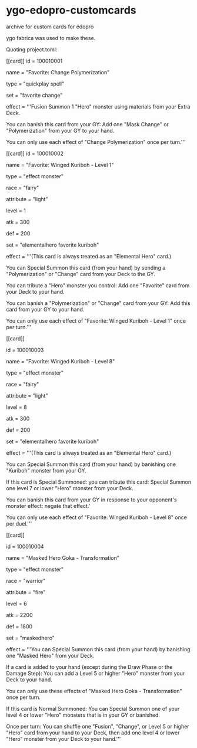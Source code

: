 # ygo-edopro-customcards
archive for custom cards for edopro

ygo fabrica was used to make these.

Quoting project.toml:

[[card]]
id = 100010001

name = "Favorite: Change Polymerization"

type = "quickplay spell"

set = "favorite change"

effect = '''Fusion Summon 1 "Hero" monster using materials from your Extra Deck.

You can banish this card from your GY: Add one "Mask Change" or "Polymerization" from your GY to your hand.

You can only use each effect of "Change Polymerization" once per turn.'''


[[card]]
id = 100010002

name = "Favorite: Winged Kuriboh - Level 1"

type = "effect monster"

race = "fairy"

attribute = "light"

level = 1

atk = 300

def = 200

set = "elementalhero favorite kuriboh"

effect = '''(This card is always treated as an "Elemental Hero" card.)

You can Special Summon this card (from your hand) by sending a "Polymerization" or "Change" card from your Deck to the GY.

You can tribute a "Hero" monster you control: Add one "Favorite" card from your Deck to your hand.

You can banish a "Polymerization" or "Change" card from your GY: Add this card from your GY to your hand.

You can only use each effect of "Favorite: Winged Kuriboh - Level 1" once per turn.'''


[[card]]

id = 100010003

name = "Favorite: Winged Kuriboh - Level 8"

type = "effect monster"

race = "fairy"

attribute = "light"

level = 8

atk = 300

def = 200

set = "elementalhero favorite kuriboh"

effect = '''(This card is always treated as an "Elemental Hero" card.)

You can Special Summon this card (from your hand) by banishing one "Kuriboh" monster from your GY.

If this card is Special Summoned: you can tribute this card: Special Summon one level 7 or lower "Hero" monster from your Deck.

You can banish this card from your GY in response to your opponent's monster effect: negate that effect.'

You can only use each effect of "Favorite: Winged Kuriboh - Level 8" once per duel.'''


[[card]]

id = 100010004

name = "Masked Hero Goka - Transformation"

type = "effect monster"

race = "warrior"

attribute = "fire"

level = 6

atk = 2200

def = 1800

set = "maskedhero"

effect = '''You can Special Summon this card (from your hand) by banishing one "Masked Hero" from your Deck.

If a card is added to your hand (except during the Draw Phase or the Damage Step): You can add a Level 5 or higher "Hero" monster from your Deck to your hand.

You can only use these effects of "Masked Hero Goka - Transformation" once per turn.

If this card is Normal Summoned: You can Special Summon one of your level 4 or lower "Hero" monsters that is in your GY or banished.

Once per turn: You can shuffle one "Fusion", "Change", or Level 5 or higher "Hero" card from your hand to your Deck, then add one level 4 
or lower "Hero" monster from your Deck to your hand.'''

